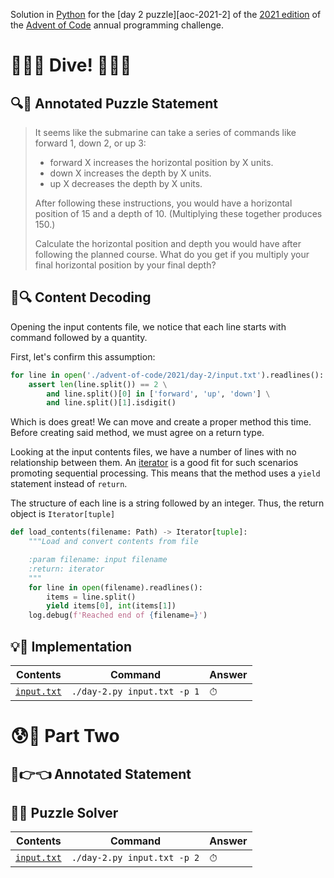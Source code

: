 Solution in [Python][py] for the [day 2 puzzle][aoc-2021-2] of the [2021 edition][aoc-2021] of the [Advent of Code][aoc] annual programming challenge.

# 🎄🌟🌟 Dive! 🎄🌟🌟

## 🔍📖 Annotated Puzzle Statement

> It seems like the submarine can take a series of commands like forward 1, down 2, or up 3:
> 
> - forward X increases the horizontal position by X units.
> - down X increases the depth by X units.
> - up X decreases the depth by X units.
> 
> After following these instructions, you would have a horizontal position of 15 and a depth of 10. (Multiplying these together produces 150.)
> 
> Calculate the horizontal position and depth you would have after following the planned course. What do you get if you multiply your final horizontal position by your final depth?

## 💾🔍 Content Decoding

Opening the input contents file, we notice that each line starts with command followed by a quantity.

First, let's confirm this assumption:

```python
for line in open('./advent-of-code/2021/day-2/input.txt').readlines():
    assert len(line.split()) == 2 \
        and line.split()[0] in ['forward', 'up', 'down'] \
        and line.split()[1].isdigit()
```

Which is does great! We can move and create a proper method this time. Before creating said method, we must agree on a return type. 

Looking at the input contents files, we have a number of lines with no relationship between them. An [iterator](py-iterator) is a good fit for such scenarios promoting sequential processing. This means that the method uses a `yield` statement instead of `return`.

The structure of each line is a string followed by an integer. Thus, the return object is `Iterator[tuple]`

```python
def load_contents(filename: Path) -> Iterator[tuple]:
    """Load and convert contents from file

    :param filename: input filename
    :return: iterator
    """
    for line in open(filename).readlines():
        items = line.split()
        yield items[0], int(items[1])
    log.debug(f'Reached end of {filename=}')
```

## 💡🙋 Implementation



Contents | Command | Answer
--- | --- | ---
[`input.txt`](./input.txt) | `./day-2.py input.txt -p 1` | ⏱

# 😰🙅 Part Two

## 🥺👉👈 Annotated Statement



## 🤔🤯 Puzzle Solver


Contents | Command | Answer
--- | --- | ---
[`input.txt`](./input.txt) | `./day-2.py input.txt -p 2` | ⏱

[aoc]: https://adventofcode.com/
[aoc-2021]: https://adventofcode.com/2021/
[aoc-2021-1]: https://adventofcode.com/2021/day/1
[py]: https://docs.python.org/3/

[py-argparse]: https://docs.python.org/3/library/argparse.html
[py-cmath]: https://docs.python.org/3/library/cmath.html
[py-copy]: https://docs.python.org/3/library/copy.html
[py-counter]: https://docs.python.org/3/library/collections.html#collections.Counter
[py-decimal]: https://docs.python.org/3/library/decimal.html
[py-dict]: https://docs.python.org/3/tutorial/datastructures.html#dictionaries
[py-exit]: https://docs.python.org/3/library/sys.html?highlight=sys%20exit#sys.exit
[py-fractions]: https://docs.python.org/3/library/fractions.html
[py-generator]: https://docs.python.org/3/library/stdtypes.html#generator-types
[py-json-load]: https://docs.python.org/3/library/json.html#json.load
[py-iterator]: https://docs.python.org/3/reference/expressions.html#yield-expressions
[py-itertools]: https://docs.python.org/3/library/itertools.html
[py-itertools-permutations]: https://docs.python.org/3/library/itertools.html#itertools.permutations
[py-list]: https://docs.python.org/3/library/stdtypes.html#list
[py-main]: https://docs.python.org/3/library/__main__.html
[py-math]: https://docs.python.org/3/library/math.html
[py-math-comb]: https://docs.python.org/3/library/math.html#math.comb
[py-map]: https://docs.python.org/3/library/functions.html#map
[py-name]: https://docs.python.org/3/library/stdtypes.html#definition.__name__
[py-open]: https://docs.python.org/3/library/functions.html#open
[py-linesep]: https://docs.python.org/3/library/os.html#os.linesep
[py-read]: https://docs.python.org/3/library/io.html#io.TextIOBase.read
[py-return]: https://docs.python.org/3/reference/simple_stmts.html#the-return-statement
[py-set]: https://docs.python.org/3/library/stdtypes.html#set
[py-sn]: https://docs.python.org/3/library/types.html#types.SimpleNamespace
[py-split]: https://docs.python.org/3/library/stdtypes.html?highlight=strip#str.split
[py-string]: https://docs.python.org/3/library/stdtypes.html#textseq
[py-strip]: https://docs.python.org/3/library/stdtypes.html?highlight=strip#str.strip
[py-sum]: https://docs.python.org/3/library/functions.html#sum
[py-tuple]: https://docs.python.org/3/library/stdtypes.html#tuple
[py-zip]: https://docs.python.org/3/library/functions.html#zip
